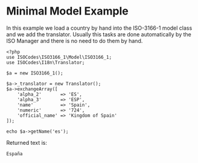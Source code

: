 # Minimal Model Example

In this example we load a country by hand into the ISO-3166-1 model class
and we add the translator. Usually this tasks are done automatically by
the ISO Manager and there is no need to do them by hand.

    <?php
    use ISOCodes\ISO3166_1\Model\ISO3166_1;
    use ISOCodes\I18n\Translator;

    $a = new ISO3166_1();

    $a->_translator = new Translator();
    $a->exchangeArray([
        'alpha_2'       => 'ES',
        'alpha_3'       => 'ESP',
        'name'          => 'Spain',
        'numeric'       => '724',
        'official_name' => 'Kingdom of Spain'
    ]);

    echo $a->getName('es');

Returned text is:

`España`